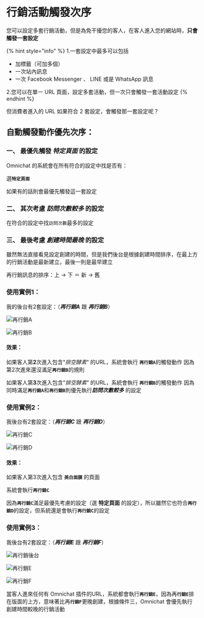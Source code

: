 # 行銷活動觸發次序

您可以設定多套行銷活動，但是為免干擾您的客人，在客人進入您的網站時，**只會觸發一套設定**

{% hint style="info" %}
1.一套設定中最多可以包括

* 加標籤（可加多個）
* 一次站內訊息
* 一次 Facebook Messenger 、 LINE 或是 WhatsApp 訊息

2.您可以在單一 URL 頁面，設定多套活動，但一次只會觸發一套活動設定
{% endhint %}

但消費者進入的 URL 如果符合 2 套設定，會觸發那一套設定呢？

## 自動觸發動作優先次序：

### 一、 最優先觸發 _特定頁面_ 的設定

Omnichat 的系統會在所有符合的設定中找是否有：

&#x9078;**`特定頁面`**

如果有的話則會最優先觸發這一套設定



### **二、 其次考慮&#x20;**_**訪問次數較多**_**&#x20;的設定**

在符合的設定中找`訪問次數`最多的設定



### 三、 最後考慮 _創建時間最晚_ 的設定

雖然無法直接看見設定創建的時間，但是我們後台是根據創建時間排序，在最上方的行銷活動是最新建立，最後一則是最早建立

再行銷訊息的排序：上 → 下 ＝ 新 → 舊





### 使用實例1：

我的後台有2套設定：（_**再行銷A**_ 跟 _**再行銷B**_）

![再行銷A](<../../.gitbook/assets/Screenshot 2019-05-30 at 2.27.34 PM.png>)

![再行銷B](<../../.gitbook/assets/Screenshot 2019-05-30 at 2.28.37 PM.png>)

#### 效果：

如果客人第**2**次進入包含“_排空酵素_“ 的URL，系統會執行 **`再行銷A`**&#x7684;觸發動作 因為第2次進來還沒滿&#x8DB3;**`再行銷B`**&#x7684;規則

如果客人第**3**次進入包含“_排空酵素_“ 的URL，系統會執行 **`再行銷B`**&#x7684;觸發動作 因為同時滿&#x8DB3;**`再行銷A`**&#x548C;**`再行銷B`**&#x5247;優先執&#x884C;_**訪問次數較多**_ 的設定





### 使用實例2：

我後台有2套設定：（_**再行銷C**_ 跟 _**再行銷D**_）

![再行銷C](<../../.gitbook/assets/Screenshot 2019-11-04 at 12.27.31 PM.png>)

![再行銷D](<../../.gitbook/assets/Screenshot 2019-11-04 at 12.25.45 PM.png>)

#### 效果：

如果客人第3次進入包含 **`美白面膜`** 的頁面

系統會執&#x884C;**`再行銷C`** &#x20;

因&#x70BA;**`再行銷C`**&#x6EFF;足最優先考慮的設定（選 **特定頁面** 的設定），所以雖然它也符&#x5408;**`再行銷D`**&#x7684;設定，但系統還是會執&#x884C;**`再行銷C`**&#x7684;設定





### 使用實例3：

我後台有2套設定：（_**再行銷E**_ 跟 _**再行銷F**_）

![再行銷後台](<../../.gitbook/assets/Screenshot 2019-05-30 at 3.04.25 PM.png>)

![再行銷E](<../../.gitbook/assets/Screenshot 2019-05-30 at 3.03.02 PM.png>)

![再行銷F](<../../.gitbook/assets/Screenshot 2019-05-30 at 3.03.41 PM.png>)

當客人進來任何有 Omnichat 插件的URL，系統都會執&#x884C;**`再行銷E`**，因為&#x518D;**`行銷E`**&#x6392;在版面的上方，意味著比&#x518D;**`行銷F`**&#x66F4;晚創建，根據條件三，Omnichat 會優先執行創建時間較晚的行銷活動
